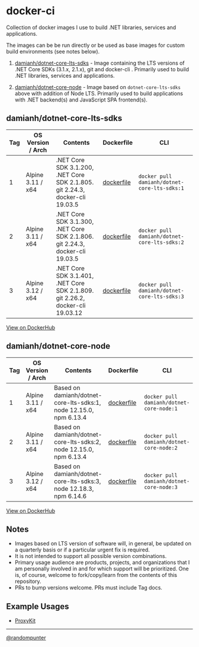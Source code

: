 # docker-ci 

Collection of docker images I use to build .NET libraries, services and
applications.

The images can be be run directly or be used as base images for custom build
environments (see notes below).

1. [damianh/dotnet-core-lts-sdks](dotnet-core-lts-sdks) - Image containing the LTS
   versions of .NET Core SDKs (3.1.x, 2.1.x), git and docker-cli . Primarily used to
   build .NET libraries, services and applications.

2. [damianh/dotnet-core-node](dotnet-core-node) - Image based on `dotnet-core-lts-sdks`
   above with addition of Node LTS. Primarily used to build applications with .NET
   backend(s) and JavaScript SPA frontend(s).

## damianh/dotnet-core-lts-sdks

| Tag | OS Version / Arch | Contents | Dockerfile | CLI |
| - | - | - | - | - |
| 1 | Alpine 3.11 / x64 | .NET Core SDK 3.1.200, .NET Core SDK 2.1.805. git 2.24.3, docker-cli 19.03.5 | [dockerfile](dotnet-core-lts-sdks/1/dockerfile) | `docker pull damianh/dotnet-core-lts-sdks:1` |
| 2 | Alpine 3.11 / x64 | .NET Core SDK 3.1.300, .NET Core SDK 2.1.806. git 2.24.3, docker-cli 19.03.5 | [dockerfile](dotnet-core-lts-sdks/2/dockerfile) | `docker pull damianh/dotnet-core-lts-sdks:2` |
| 3 | Alpine 3.12 / x64 | .NET Core SDK 3.1.401, .NET Core SDK 2.1.809. git 2.26.2, docker-cli 19.03.12 | [dockerfile](dotnet-core-lts-sdks/3/dockerfile) | `docker pull damianh/dotnet-core-lts-sdks:3` |

[View on DockerHub](https://hub.docker.com/repository/docker/damianh/dotnet-core-lts-sdks)

## damianh/dotnet-core-node

| Tag | OS Version / Arch | Contents | Dockerfile | CLI |
| - | - | - | - | - |
| 1 | Alpine 3.11 / x64 | Based on damianh/dotnet-core-lts-sdks:1, node 12.15.0, npm 6.13.4  | [dockerfile](dotnet-core-lts-sdks/1/dockerfile) | `docker pull damianh/dotnet-core-node:1` |
| 2 | Alpine 3.11 / x64 | Based on damianh/dotnet-core-lts-sdks:2, node 12.15.0, npm 6.13.4  | [dockerfile](dotnet-core-lts-sdks/2/dockerfile) | `docker pull damianh/dotnet-core-node:2` |
| 3 | Alpine 3.12 / x64 | Based on damianh/dotnet-core-lts-sdks:3, node 12.18.3, npm 6.14.6  | [dockerfile](dotnet-core-lts-sdks/3/dockerfile) | `docker pull damianh/dotnet-core-node:3` |

[View on DockerHub](https://hub.docker.com/repository/docker/damianh/dotnet-core-node)

## Notes

- Images based on LTS version of software will, in general, be updated on a quarterly basis or
  if a particular urgent fix is required.
- It is not intended to support all possible version combinations.
- Primary usage audience are products, projects, and organizations that I am
  personally involved in and for which support will be prioritized. One is, of
  course, welcome to fork/copy/learn from the contents of this repository.
- PRs to bump versions welcome. PRs must include Tag docs.

## Example Usages

- [ProxyKit](https://github.com/ProxyKit/ProxyKit/blob/master/build.sh)

----
[@randompunter](https://twitter.com/randompunter)
